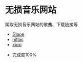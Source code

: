 # 无损音乐网站
爬取无损音乐网站的歌曲、下载链接等
 * [51ape](http://www.51ape.com/)
 * [hiflac](http://hiflac.com/)
 * [xicxi](http://www.xicxi.com/)

 - 完成度100%